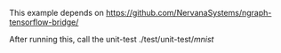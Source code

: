 This example depends on https://github.com/NervanaSystems/ngraph-tensorflow-bridge/

After running this, call the unit-test ./test/unit-test/*mnist*
